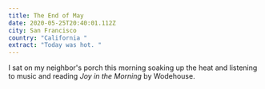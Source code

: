 ```yaml
---
title: The End of May
date: 2020-05-25T20:40:01.112Z
city: San Francisco
country: "California "
extract: "Today was hot. "
---
```

I sat on my neighbor's porch this morning soaking up the heat and listening to music and reading _Joy in the Morning_ by Wodehouse.